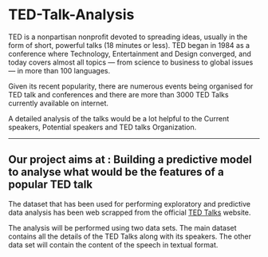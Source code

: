 # TED-Talk-Analysis

TED is a nonpartisan nonprofit devoted to spreading ideas, usually in the form of short, powerful talks (18 minutes or less). TED began in 1984 as a conference where Technology, Entertainment and Design converged, and today covers almost all topics — from science to business to global issues — in more than 100 languages.

Given its recent popularity, there are numerous events being organised for TED talk and conferences and there are more than 3000 TED Talks currently available on internet.

A detailed analysis of the talks would be a lot helpful to the Current speakers, Potential speakers and TED talks Organization.

---
Our project aims at :
**Building a predictive model to analyse what would be the features of a popular TED talk**
---

The dataset that has been used for performing exploratory and predictive data analysis has been web scrapped from the official [TED Talks](www.ted.com) website.

The analysis will be performed using two data sets. The main dataset contains all the details of the TED Talks along with its speakers. The other data set will contain the content of the speech in textual format.
